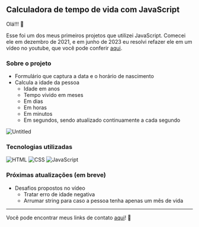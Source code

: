 ## Calculadora de tempo de vida com JavaScript

Olá!!! 🫡 

Esse foi um dos meus primeiros projetos que utilizei JavaScript. Comecei ele em dezembro de 2021, e em junho de 2023 eu resolvi refazer ele em um vídeo no youtube, que você pode conferir [aqui](https://youtu.be/wDv_SlDZv-I).

### Sobre o projeto
* Formulário que captura a data e o horário de nascimento
* Calcula a idade da pessoa
  - Idade em anos
  - Tempo vivido em meses
  - Em dias
  - Em horas
  - Em minutos
  - Em segundos, sendo atualizado continuamente a cada segundo
    
![Untitled](https://github.com/milenaemmert/dias-meses-anos-vividos/assets/87506547/f0668736-3e9d-48f6-b60c-ae0de4d2417e)


### Tecnologias utilizadas

<div>
  <img src="https://img.shields.io/badge/html5-%23E34F26.svg?style=for-the-badge&logo=html5&logoColor=white" alt="HTML">
  <img src="https://img.shields.io/badge/css3-%231572B6.svg?style=for-the-badge&logo=css3&logoColor=white" alt="CSS">
  <img src="https://img.shields.io/badge/javascript-%23323330.svg?style=for-the-badge&logo=javascript&logoColor=%23F7DF1E" alt="JavaScript">
</div>

### Próximas atualizações (em breve)
* Desafios propostos no vídeo
  - Tratar erro de idade negativa
  - Arrumar string para caso a pessoa tenha apenas um mês de vida
 
<hr>

Você pode encontrar meus links de contato [aqui](https://milenaemmert.com.br/)! 🤗
